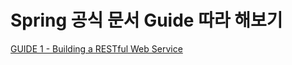 # Spring 공식 문서 Guide 따라 해보기

[GUIDE 1 - Building a RESTful Web Service](https://github.com/320Hwany/spring-guide/tree/main/guide1/note.md)         